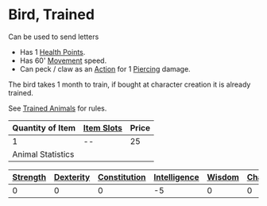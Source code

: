 # Bird, Trained

Can be used to send letters

* Has 1 [Health Points](../../../../../Player%20Characters/Derived%20Statistics/Health%20Points.md). 
* Has 60' [Movement](../../../../../Game%20Procedures/Movement.md) speed.
* Can peck / claw as an [Action](../../../../../Game%20Procedures/Action.md) for 1 [Piercing](../../../../../Damage%20Types/Piercing.md) damage.

The bird takes 1 month to train, if bought at character creation it is already trained.

See [Trained Animals](../../../Trained%20Animals.md) for rules.

|Quantity of Item|[Item Slots](../../../../../Player%20Characters/Derived%20Statistics/Item%20Slots.md)|Price|
|----------------|----------|-----|
|1|--|25|
|Animal Statistics|||

|[Strength](../../../../../Player%20Characters/Chosen%20Statistics/Strength.md)|[Dexterity](../../../../../Player%20Characters/Chosen%20Statistics/Dexterity.md)|[Constitution](../../../../../Player%20Characters/Chosen%20Statistics/Constitution.md)|[Intelligence](../../../../../Player%20Characters/Chosen%20Statistics/Intelligence.md)|[Wisdom](../../../../../Player%20Characters/Chosen%20Statistics/Wisdom.md)<br>|[Charisma](../../../../../Player%20Characters/Chosen%20Statistics/Charisma.md)<br>|
|--------|---------|------------|------------|------|--------|
|0|0|0|-5|0|0|

